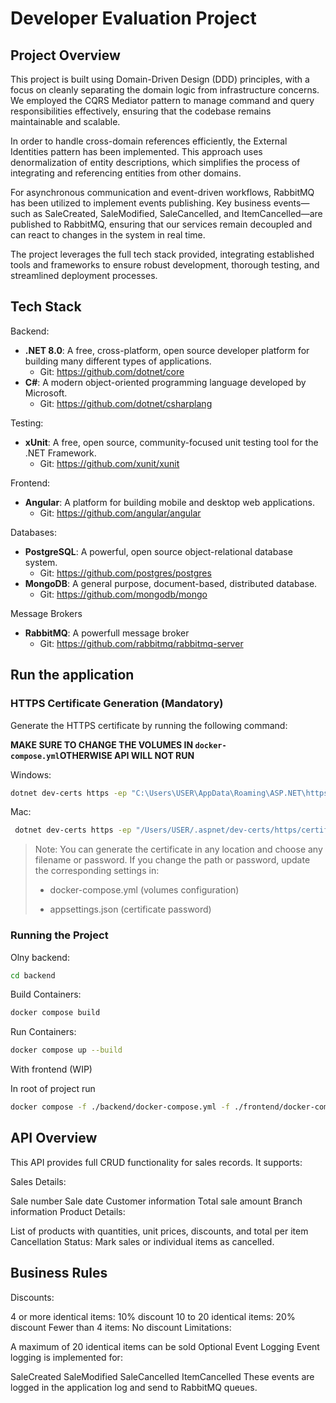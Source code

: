 # Developer Evaluation Project

## Project Overview

This project is built using Domain-Driven Design (DDD) principles, with a focus on cleanly separating the domain logic from infrastructure concerns. We employed the CQRS Mediator pattern to manage command and query responsibilities effectively, ensuring that the codebase remains maintainable and scalable.

In order to handle cross-domain references efficiently, the External Identities pattern has been implemented. This approach uses denormalization of entity descriptions, which simplifies the process of integrating and referencing entities from other domains.

For asynchronous communication and event-driven workflows, RabbitMQ has been utilized to implement events publishing. Key business events—such as SaleCreated, SaleModified, SaleCancelled, and ItemCancelled—are published to RabbitMQ, ensuring that our services remain decoupled and can react to changes in the system in real time.

The project leverages the full tech stack provided, integrating established tools and frameworks to ensure robust development, thorough testing, and streamlined deployment processes.

## Tech Stack

Backend:
- **.NET 8.0**: A free, cross-platform, open source developer platform for building many different types of applications.
  - Git: https://github.com/dotnet/core
- **C#**: A modern object-oriented programming language developed by Microsoft.
  - Git: https://github.com/dotnet/csharplang

Testing:
- **xUnit**: A free, open source, community-focused unit testing tool for the .NET Framework.
  - Git: https://github.com/xunit/xunit

Frontend:
- **Angular**: A platform for building mobile and desktop web applications.
  - Git: https://github.com/angular/angular

Databases:
- **PostgreSQL**: A powerful, open source object-relational database system.
  - Git: https://github.com/postgres/postgres
- **MongoDB**: A general purpose, document-based, distributed database.
  - Git: https://github.com/mongodb/mongo

Message Brokers
- **RabbitMQ**: A powerfull message broker
   - Git: https://github.com/rabbitmq/rabbitmq-server

## Run the application

### HTTPS Certificate Generation (Mandatory)
Generate the HTTPS certificate by running the following command:

**MAKE SURE TO CHANGE THE VOLUMES IN `docker-compose.yml`OTHERWISE API WILL NOT RUN**

Windows:
```bash
dotnet dev-certs https -ep "C:\Users\USER\AppData\Roaming\ASP.NET\https\certificate.pfx" -p credential --trust
```

Mac:
```bash
 dotnet dev-certs https -ep "/Users/USER/.aspnet/dev-certs/https/certificate.pfx" -p credential --trust
 ```

> Note: You can generate the certificate in any location and choose any filename or password. If you change the path or password, update the corresponding settings in:
> - docker-compose.yml (volumes configuration)
>
> - appsettings.json (certificate password)

### Running the Project

Olny backend:

```bash
cd backend
```

Build Containers:

```bash
docker compose build
```

Run Containers:

```bash
docker compose up --build
```

With frontend (WIP)

In root of project run
```bash
docker compose -f ./backend/docker-compose.yml -f ./frontend/docker-compose.yml -p ambev_developer_evaluation up
```

## API Overview
This API provides full CRUD functionality for sales records. It supports:

Sales Details:

Sale number
Sale date
Customer information
Total sale amount
Branch information
Product Details:

List of products with quantities, unit prices, discounts, and total per item
Cancellation Status:
Mark sales or individual items as cancelled.

## Business Rules
Discounts:

4 or more identical items: 10% discount
10 to 20 identical items: 20% discount
Fewer than 4 items: No discount
Limitations:

A maximum of 20 identical items can be sold
Optional Event Logging
Event logging is implemented for:

SaleCreated
SaleModified
SaleCancelled
ItemCancelled
These events are logged in the application log and send to RabbitMQ queues.
